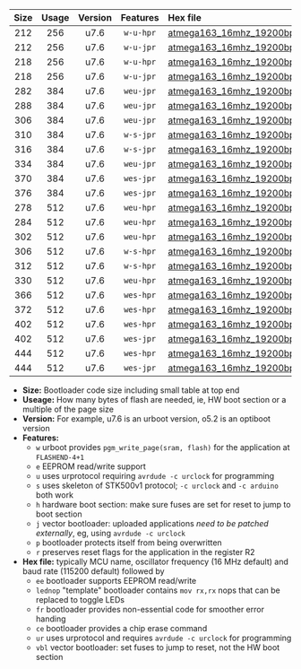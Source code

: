 |Size|Usage|Version|Features|Hex file|
|:-:|:-:|:-:|:-:|:--|
|212|256|u7.6|`w-u-hpr`|[atmega163_16mhz_19200bps_ur.hex](https://raw.githubusercontent.com/stefanrueger/urboot/main/atmega163_16mhz_19200bps_ur.hex)|
|212|256|u7.6|`w-u-jpr`|[atmega163_16mhz_19200bps_ur_vbl.hex](https://raw.githubusercontent.com/stefanrueger/urboot/main/atmega163_16mhz_19200bps_ur_vbl.hex)|
|218|256|u7.6|`w-u-hpr`|[atmega163_16mhz_19200bps_lednop_ur.hex](https://raw.githubusercontent.com/stefanrueger/urboot/main/atmega163_16mhz_19200bps_lednop_ur.hex)|
|218|256|u7.6|`w-u-jpr`|[atmega163_16mhz_19200bps_lednop_ur_vbl.hex](https://raw.githubusercontent.com/stefanrueger/urboot/main/atmega163_16mhz_19200bps_lednop_ur_vbl.hex)|
|282|384|u7.6|`weu-jpr`|[atmega163_16mhz_19200bps_ee_ur_vbl.hex](https://raw.githubusercontent.com/stefanrueger/urboot/main/atmega163_16mhz_19200bps_ee_ur_vbl.hex)|
|288|384|u7.6|`weu-jpr`|[atmega163_16mhz_19200bps_ee_lednop_ur_vbl.hex](https://raw.githubusercontent.com/stefanrueger/urboot/main/atmega163_16mhz_19200bps_ee_lednop_ur_vbl.hex)|
|306|384|u7.6|`weu-jpr`|[atmega163_16mhz_19200bps_ee_lednop_fr_ur_vbl.hex](https://raw.githubusercontent.com/stefanrueger/urboot/main/atmega163_16mhz_19200bps_ee_lednop_fr_ur_vbl.hex)|
|310|384|u7.6|`w-s-jpr`|[atmega163_16mhz_19200bps_vbl.hex](https://raw.githubusercontent.com/stefanrueger/urboot/main/atmega163_16mhz_19200bps_vbl.hex)|
|316|384|u7.6|`w-s-jpr`|[atmega163_16mhz_19200bps_lednop_vbl.hex](https://raw.githubusercontent.com/stefanrueger/urboot/main/atmega163_16mhz_19200bps_lednop_vbl.hex)|
|334|384|u7.6|`weu-jpr`|[atmega163_16mhz_19200bps_ee_lednop_fr_ce_ur_vbl.hex](https://raw.githubusercontent.com/stefanrueger/urboot/main/atmega163_16mhz_19200bps_ee_lednop_fr_ce_ur_vbl.hex)|
|370|384|u7.6|`wes-jpr`|[atmega163_16mhz_19200bps_ee_vbl.hex](https://raw.githubusercontent.com/stefanrueger/urboot/main/atmega163_16mhz_19200bps_ee_vbl.hex)|
|376|384|u7.6|`wes-jpr`|[atmega163_16mhz_19200bps_ee_lednop_vbl.hex](https://raw.githubusercontent.com/stefanrueger/urboot/main/atmega163_16mhz_19200bps_ee_lednop_vbl.hex)|
|278|512|u7.6|`weu-hpr`|[atmega163_16mhz_19200bps_ee_ur.hex](https://raw.githubusercontent.com/stefanrueger/urboot/main/atmega163_16mhz_19200bps_ee_ur.hex)|
|284|512|u7.6|`weu-hpr`|[atmega163_16mhz_19200bps_ee_lednop_ur.hex](https://raw.githubusercontent.com/stefanrueger/urboot/main/atmega163_16mhz_19200bps_ee_lednop_ur.hex)|
|302|512|u7.6|`weu-hpr`|[atmega163_16mhz_19200bps_ee_lednop_fr_ur.hex](https://raw.githubusercontent.com/stefanrueger/urboot/main/atmega163_16mhz_19200bps_ee_lednop_fr_ur.hex)|
|306|512|u7.6|`w-s-hpr`|[atmega163_16mhz_19200bps.hex](https://raw.githubusercontent.com/stefanrueger/urboot/main/atmega163_16mhz_19200bps.hex)|
|312|512|u7.6|`w-s-hpr`|[atmega163_16mhz_19200bps_lednop.hex](https://raw.githubusercontent.com/stefanrueger/urboot/main/atmega163_16mhz_19200bps_lednop.hex)|
|330|512|u7.6|`weu-hpr`|[atmega163_16mhz_19200bps_ee_lednop_fr_ce_ur.hex](https://raw.githubusercontent.com/stefanrueger/urboot/main/atmega163_16mhz_19200bps_ee_lednop_fr_ce_ur.hex)|
|366|512|u7.6|`wes-hpr`|[atmega163_16mhz_19200bps_ee.hex](https://raw.githubusercontent.com/stefanrueger/urboot/main/atmega163_16mhz_19200bps_ee.hex)|
|372|512|u7.6|`wes-hpr`|[atmega163_16mhz_19200bps_ee_lednop.hex](https://raw.githubusercontent.com/stefanrueger/urboot/main/atmega163_16mhz_19200bps_ee_lednop.hex)|
|402|512|u7.6|`wes-hpr`|[atmega163_16mhz_19200bps_ee_lednop_fr.hex](https://raw.githubusercontent.com/stefanrueger/urboot/main/atmega163_16mhz_19200bps_ee_lednop_fr.hex)|
|402|512|u7.6|`wes-jpr`|[atmega163_16mhz_19200bps_ee_lednop_fr_vbl.hex](https://raw.githubusercontent.com/stefanrueger/urboot/main/atmega163_16mhz_19200bps_ee_lednop_fr_vbl.hex)|
|444|512|u7.6|`wes-hpr`|[atmega163_16mhz_19200bps_ee_lednop_fr_ce.hex](https://raw.githubusercontent.com/stefanrueger/urboot/main/atmega163_16mhz_19200bps_ee_lednop_fr_ce.hex)|
|444|512|u7.6|`wes-jpr`|[atmega163_16mhz_19200bps_ee_lednop_fr_ce_vbl.hex](https://raw.githubusercontent.com/stefanrueger/urboot/main/atmega163_16mhz_19200bps_ee_lednop_fr_ce_vbl.hex)|

- **Size:** Bootloader code size including small table at top end
- **Useage:** How many bytes of flash are needed, ie, HW boot section or a multiple of the page size
- **Version:** For example, u7.6 is an urboot version, o5.2 is an optiboot version
- **Features:**
  + `w` urboot provides `pgm_write_page(sram, flash)` for the application at `FLASHEND-4+1`
  + `e` EEPROM read/write support
  + `u` uses urprotocol requiring `avrdude -c urclock` for programming
  + `s` uses skeleton of STK500v1 protocol; `-c urclock` and `-c arduino` both work
  + `h` hardware boot section: make sure fuses are set for reset to jump to boot section
  + `j` vector bootloader: uploaded applications *need to be patched externally*, eg, using `avrdude -c urclock`
  + `p` bootloader protects itself from being overwritten
  + `r` preserves reset flags for the application in the register R2
- **Hex file:** typically MCU name, oscillator frequency (16 MHz default) and baud rate (115200 default) followed by
  + `ee` bootloader supports EEPROM read/write
  + `lednop` "template" bootloader contains `mov rx,rx` nops that can be replaced to toggle LEDs
  + `fr` bootloader provides non-essential code for smoother error handing
  + `ce` bootloader provides a chip erase command
  + `ur` uses urprotocol and requires `avrdude -c urclock` for programming
  + `vbl` vector bootloader: set fuses to jump to reset, not the HW boot section
